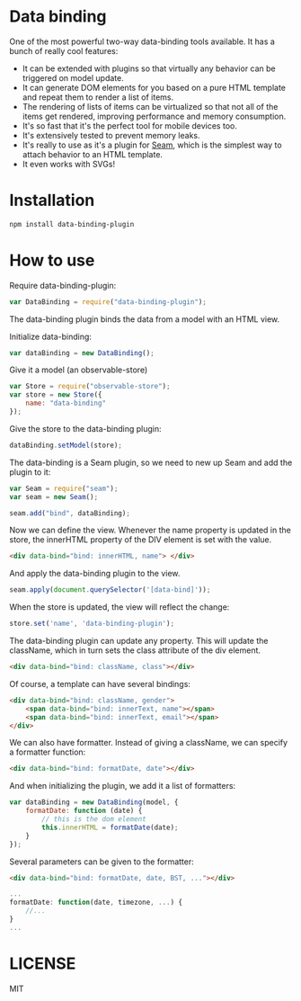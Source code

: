 Data binding
=============

One of the most powerful two-way data-binding tools available. It has a bunch of really cool features:

- It can be extended with plugins so that virtually any behavior can be triggered on model update.
- It can generate DOM elements for you based on a pure HTML template and repeat them to render a list of items.
- The rendering of lists of items can be virtualized so that not all of the items get rendered, improving performance and memory consumption.
- It's so fast that it's the perfect tool for mobile devices too.
- It's extensively tested to prevent memory leaks.
- It's really to use as it's a plugin for [Seam](https://github.com/flams/seam), which is the simplest way to attach behavior to an HTML template.
- It even works with SVGs!

Installation
============

```bash
npm install data-binding-plugin
```

How to use
==========

Require data-binding-plugin:

```js
var DataBinding = require("data-binding-plugin");
```

The data-binding plugin binds the data from a model with an HTML view.

Initialize data-binding:

```js
var dataBinding = new DataBinding();
```

Give it a model (an observable-store)

```js
var Store = require("observable-store");
var store = new Store({
    name: "data-binding"
});
```

Give the store to the data-binding plugin:

```js
dataBinding.setModel(store);
```

The data-binding is a Seam plugin, so we need to new up Seam and add the plugin to it:


```js
var Seam = require("seam");
var seam = new Seam();

seam.add("bind", dataBinding);
```

Now we can define the view. Whenever the name property is updated in the store, the innerHTML property of the DIV element is set with the value.

```html
<div data-bind="bind: innerHTML, name"> </div>
```

And apply the data-binding plugin to the view.

```js
seam.apply(document.querySelector('[data-bind]'));
```

When the store is updated, the view will reflect the change:

```js
store.set('name', 'data-binding-plugin');
```

The data-binding plugin can update any property. This will update the className, which in turn sets the class attribute of the div element.

```html
<div data-bind="bind: className, class"></div>
```

Of course, a template can have several bindings:

```html
<div data-bind="bind: className, gender">
    <span data-bind="bind: innerText, name"></span>
    <span data-bind="bind: innerText, email"></span>
</div>
```

We can also have formatter. Instead of giving a className, we can specify a formatter function:


```html
<div data-bind="bind: formatDate, date"></div>
```

And when initializing the plugin, we add it a list of formatters:

```js
var dataBinding = new DataBinding(model, {
    formatDate: function (date) {
        // this is the dom element
        this.innerHTML = formatDate(date);
    }
});
```

Several parameters can be given to the formatter:

```html
<div data-bind="bind: formatDate, date, BST, ..."></div>
```

```js
...
formatDate: function(date, timezone, ...) {
    //...
}
...
```




LICENSE
=======

MIT
